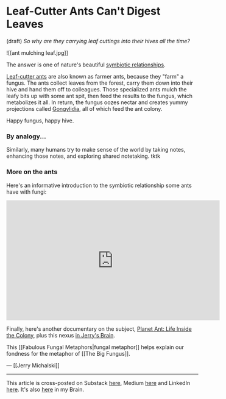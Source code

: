 # Leaf-Cutter Ants Can't Digest Leaves
(draft) 
*So why are they carrying leaf cuttings into their hives all the time?* 

![[ant mulching leaf.jpg]]

The answer is  one of nature's beautiful [symbiotic relationships](http://en.wikipedia.org/wiki/Symbiosis). 

[Leaf-cutter ants](http://en.wikipedia.org/wiki/Leafcutter_ant) are also known as farmer ants, because they "farm" a fungus. The ants collect leaves from the forest, carry them down into their hive and hand them off to colleagues. Those specialized ants mulch the leafy bits up with some ant spit, then feed the results to the fungus, which metabolizes it all. In return, the fungus oozes nectar and creates yummy projections called [Gongylidia](https://en.wikipedia.org/wiki/Gongylidia), all of which feed the ant colony. 

Happy fungus, happy hive. 

### By analogy...

Similarly, many humans try to make sense of the world by taking notes, enhancing those notes, and exploring shared notetaking. tktk

### More on the ants

Here's an informative introduction to the symbiotic relationship some ants have with fungi: 
<iframe width="560" height="315" src="https://www.youtube.com/embed/-XuPtW8lBCM" title="YouTube video player" frameborder="0" allow="accelerometer; autoplay; clipboard-write; encrypted-media; gyroscope; picture-in-picture; web-share" allowfullscreen></iframe>

Finally, here's another documentary on the subject, [Planet Ant: Life Inside the Colony](https://www.youtube.com/watch?v=8n0SkIGARuo), plus this nexus [in Jerry's Brain](https://bra.in/6jY3b2). 

This [[Fabulous Fungal Metaphors|fungal metaphor]] helps explain our fondness for the metaphor of [[The Big Fungus]].

— [[Jerry Michalski]] 

--- 
This article is cross-posted on Substack [here](), Medium [here]() and LinkedIn [here](). It's also [here]() in my Brain.  
